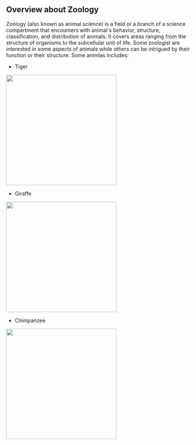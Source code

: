 ## Overview about Zoology

Zoology (also known as animal science) is a field or a branch of a science compartment that encounters with animal's behavior, structure, classification, and distribution of animals. It covers areas ranging from the structure of organisms to the subcellular unit of life. Some zoologist are interested in some aspects of animals while others can be intrigued by their function or their structure.
Some animlas includes:
* Tiger
<img src="https://detroitzoo.org/wp-content/uploads/2015/08/Tiger.jpg" width="300"/>

* Giraffe
<img src="https://www.denverzoo.org/wp-content/uploads/2018/09/giraffe-encounter-button-1.jpg" width="300"/>

* Chimpanzee
 <img src="https://animals.sandiegozoo.org/sites/default/files/2016-10/animals_hero_chimpanzee.jpg" width="300"/>